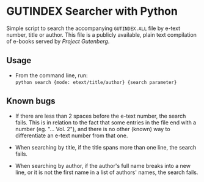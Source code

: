 # GUTINDEX Searcher with Python

Simple script to search the accompanying `GUTINDEX.ALL` file by e-text number, title or author. This file is a publicly available, plain text compilation of e-books served by *Project Gutenberg*.

## Usage

- From the command line, run:  
`python search {mode: etext/title/author} {search parameter}`

## Known bugs

- If there are less than 2 spaces before the e-text number, the search fails. This is in relation to the fact that some entries in the file end with a number (eg. "... Vol. 2"), and there is no other (known) way to differentiate an e-text number from that one.

- When searching by title, if the title spans more than one line, the search fails.

- When searching by author, if the author's full name breaks into a new line, or it is not the first name in a list of authors' names, the search fails.

